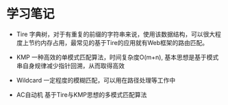 # 学习笔记

- Tire
字典树，对于有重复的前缀的字符串来说，使用该数据结构，可以很大程度上节约内存占用，最常见的基于Tire的应用就有Web框架的路由匹配。
- KMP
一种高效的单模式匹配算法，时间复杂度O(m+n), 基本思想是基于模式串自身规律减少指针回溯，从而取得高效
- Wildcard
一定程度的模糊匹配，可以用在路径处理等工作中

- AC自动机
基于Tire与KMP思想的多模式匹配算法